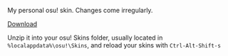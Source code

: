 My personal osu! skin. Changes come irregularly.

[Download](https://github.com/SnowLire/snow-personal/archive/refs/heads/master.zip)

Unzip it into your osu! Skins folder, usually located in `%localappdata%\osu!\Skins`, and reload your skins with `Ctrl-Alt-Shift-s`
